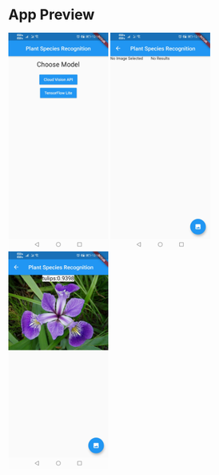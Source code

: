 # App Preview

<img src="Initial_Screen.jpg" alt="Initial Screen" width="200"/>

<img src="Choose_Image_Screen.jpg" alt="Choose Image Screen" width="200"/>

<img src="Classification_Screen.jpg" alt="Choose Image Screen" width="200"/>
